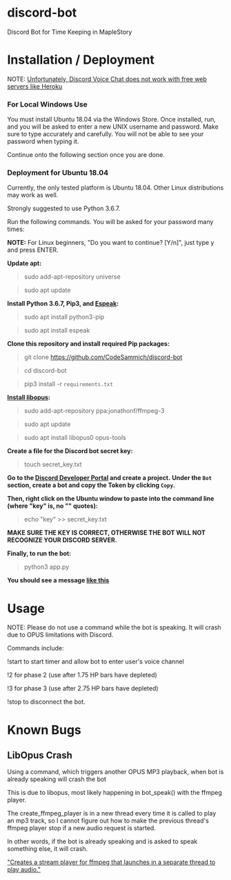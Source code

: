 # discord-bot
Discord Bot for Time Keeping in MapleStory

# Installation / Deployment
NOTE: [Unfortunately, Discord Voice Chat does not work with free web servers like Heroku](https://stackoverflow.com/questions/53074580/discord-py-opus-heroku-issues)

### For Local Windows Use
You must install Ubuntu 18.04 via the Windows Store. Once installed, run, and you will be asked to enter a new UNIX username and password. Make sure to type accurately and carefully. You will not be able to see your password when typing it.

Continue onto the following section once you are done.

### Deployment for Ubuntu 18.04
Currently, the only tested platform is Ubuntu 18.04. Other Linux distributions may work as well.

Strongly suggested to use Python 3.6.7.

Run the following commands. You will be asked for your password many times:

**NOTE:** For Linux beginners, "Do you want to continue? [Y/n]", just type y and press ENTER.

**Update apt:**

> sudo add-apt-repository universe

> sudo apt update

**Install Python 3.6.7, Pip3, and [Espeak](http://espeak.sourceforge.net/):**

> sudo apt install python3-pip

> sudo apt install espeak

**Clone this repository and install required Pip packages:**

> git clone https://github.com/CodeSammich/discord-bot

> cd discord-bot

> pip3 install -r `requirements.txt`

**[Install libopus](http://ubuntuhandbook.org/index.php/2017/06/install-opus-1-2-audio-library-in-ubuntu-16-04-14-04/):**
> sudo add-apt-repository ppa:jonathonf/ffmpeg-3

> sudo apt update

> sudo apt install libopus0 opus-tools

**Create a file for the Discord bot secret key:**

> touch secret_key.txt

**Go to the [Discord Developer Portal](https://discordapp.com/developers/applications/) and create a project.**
**Under the `Bot` section, create a bot and copy the Token by clicking `Copy`.**

**Then, right click on the Ubuntu window to paste into the command line (where "key" is, no "" quotes):**
  
> echo "key" >> secret_key.txt

**MAKE SURE THE KEY IS CORRECT, OTHERWISE THE BOT WILL NOT RECOGNIZE YOUR DISCORD SERVER.**

**Finally, to run the bot:**

> python3 app.py

**You should see a message [like this](http://prntscr.com/n4yrzt)**

# Usage
NOTE: Please do not use a command while the bot is speaking. It will crash due to OPUS limitations with Discord.

Commands include:

!start to start timer and allow bot to enter user's voice channel

!2 for phase 2 (use after 1.75 HP bars have depleted)

!3 for phase 3 (use after 2.75 HP bars have depleted)

!stop to disconnect the bot.

# Known Bugs
## LibOpus Crash
Using a command, which triggers another OPUS MP3 playback, when bot is already speaking will crash the bot

This is due to libopus, most likely happening in bot_speak() with the ffmpeg player.

The create_ffmpeg_player is in a new thread every time it is called to play an mp3 track, so I cannot figure out
how to make the previous thread's ffmpeg player stop if a new audio request is started.

In other words, if the bot is already speaking and is asked to speak something else, it will crash.

["Creates a stream player for ffmpeg that launches in a separate thread to play audio."](https://discordpy.readthedocs.io/en/latest/api.html#discord.VoiceClient.create_ffmpeg_player)

